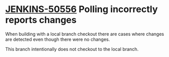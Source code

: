 # [JENKINS-50556](https://issues.jenkins.io/browse/JENKINS-50556) Polling incorrectly reports changes

When building with a local branch checkout there are cases where changes
are detected even though there were no changes.

This branch intentionally does not checkout to the local branch.
